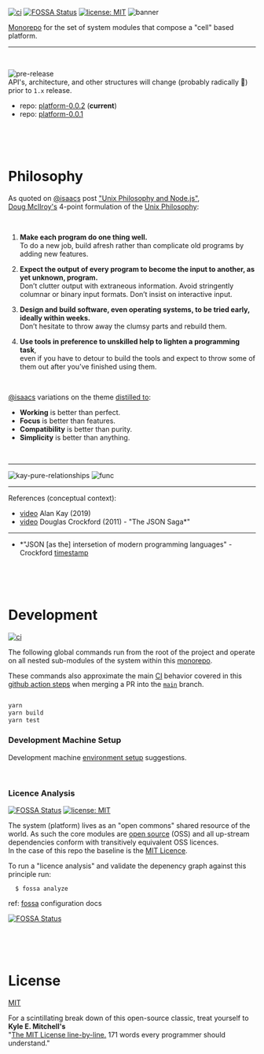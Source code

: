 [![ci](https://github.com/cellplatform/platform-0.0.2/actions/workflows/node.js.yml/badge.svg)](https://github.com/cellplatform/platform-0.0.2/actions/workflows/node.js.yml)
[![FOSSA Status](https://app.fossa.com/api/projects/custom%2B8499%2Fgithub.com%2Fcellplatform%2Fplatform-0.0.2.svg?type=shield)](https://app.fossa.com/projects/custom%2B8499%2Fgithub.com%2Fcellplatform%2Fplatform-0.0.2?ref=badge_shield)
[![license: MIT](https://img.shields.io/badge/license-MIT-blue.svg)](https://opensource.org/licenses/MIT)
![banner](https://user-images.githubusercontent.com/185555/88729229-76ac1280-d187-11ea-81c6-14146ec64848.png)

[Monorepo](https://en.wikipedia.org/wiki/Monorepo) for the set of system modules that compose a "cell" based platform.

---

<p>&nbsp;</p>

![pre-release](https://img.shields.io/badge/status-pre--release-orange.svg)  
API's, architecture, and other structures will change (probably radically 🐷) prior to `1.x` release.

- repo: [platform-0.0.2](https://github.com/philcockfield/platform-0.0.2) (**current**)
- repo: [platform-0.0.1](https://github.com/uiharness/platform-0.0.1)

<p>&nbsp;</p>
<p>&nbsp;</p>

# Philosophy

As quoted on [@isaacs](https://www.npmjs.com/~isaacs) post ["Unix Philosophy and Node.js"](https://blog.izs.me/2013/04/unix-philosophy-and-nodejs),  
[Doug McIlroy's](https://en.wikipedia.org/wiki/Douglas_McIlroy) 4-point formulation of the [Unix Philosophy](http://www.catb.org/esr/writings/taoup/html/ch01s06.html):

<p>&nbsp;</p>

1. **Make each program do one thing well.**  
   To do a new job, build afresh rather than complicate old programs by adding new features.

2. **Expect the output of every program to become the input to another, as yet unknown, program.**  
   Don’t clutter output with extraneous information. Avoid stringently columnar or binary input formats. Don’t insist on interactive input.

3. **Design and build software, even operating systems, to be tried early, ideally within weeks.**  
   Don’t hesitate to throw away the clumsy parts and rebuild them.

4. **Use tools in preference to unskilled help to lighten a programming task**,  
   even if you have to detour to build the tools and expect to throw some of them out after you’ve finished using them.

<p>&nbsp;</p>

[@isaacs](https://www.npmjs.com/~isaacs) variations on the theme [distilled to](https://blog.izs.me/2013/04/unix-philosophy-and-nodejs):

- **Working** is better than perfect.
- **Focus** is better than features.
- **Compatibility** is better than purity.
- **Simplicity** is better than anything.

<p>&nbsp;</p>

---

![kay-pure-relationships](https://user-images.githubusercontent.com/185555/185737245-e82cd372-e253-4fd9-8221-435c001198ed.png)
![func](https://user-images.githubusercontent.com/185555/185738258-68e54981-0eb8-49b8-b8a8-a64b1ac45023.png)

---

References (conceptual context):

- [video](https://www.youtube.com/watch?v=nOrdzDaPYV4&t=1443s) Alan Kay (2019)
- [video](https://www.youtube.com/watch?v=-C-JoyNuQJs) Douglas Crockford (2011) - "The JSON Saga\*"

---

- \*"JSON [as the] intersetion of modern programming languages" - Crockford [timestamp](https://youtu.be/-C-JoyNuQJs?t=741)

<p>&nbsp;</p>
<p>&nbsp;</p>

# Development

[![ci](https://github.com/cellplatform/platform-0.0.2/actions/workflows/node.js.yml/badge.svg)](https://github.com/cellplatform/platform-0.0.2/actions/workflows/node.js.yml)

The following global commands run from the root of the project and operate on all nested sub-modules of the system within this [monorepo](https://en.wikipedia.org/wiki/Monorepo).

These commands also approximate the main [CI](https://github.com/cellplatform/platform-0.0.2/actions/workflows/node.js.yml) behavior covered in this [github action steps](https://github.com/cellplatform/platform-0.0.2/actions/workflows/node.js.yml) when merging a PR into the [`main`](/tree/main) branch.

```bash

yarn
yarn build
yarn test

```

### Development Machine Setup

Development machine [environment setup](docs/setup.environment.md) suggestions.

<p>&nbsp;</p>

### Licence Analysis

[![FOSSA Status](https://app.fossa.com/api/projects/custom%2B8499%2Fgithub.com%2Fcellplatform%2Fplatform-0.0.2.svg?type=shield)](https://app.fossa.com/projects/custom%2B8499%2Fgithub.com%2Fcellplatform%2Fplatform-0.0.2?ref=badge_shield)
[![license: MIT](https://img.shields.io/badge/license-MIT-blue.svg)](https://opensource.org/licenses/MIT)

The system (platform) lives as an "open commons" shared resource of the world. As such the core modules are [open source](https://en.wikipedia.org/wiki/Open-source_software) (OSS) and all up-stream dependencies conform with transitively equivalent OSS licences.  
In the case of this repo the baseline is the [MIT Licence](LICENSE).

To run a "licence analysis" and validate the depenency graph against this principle run:

      $ fossa analyze

ref: [fossa](https://docs.fossa.com/docs/importing-a-project) configuration docs

[![FOSSA Status](https://app.fossa.com/api/projects/custom%2B8499%2Fgithub.com%2Fcellplatform%2Fplatform-0.0.2.svg?type=large)](https://app.fossa.com/projects/custom%2B8499%2Fgithub.com%2Fcellplatform%2Fplatform-0.0.2?ref=badge_large)

<p>&nbsp;</p>
<p>&nbsp;</p>

# License

[MIT](LICENSE)

For a scintillating break down of this open-source classic, treat yourself to **Kyle E. Mitchell's**  
"[The MIT License line-by-line.](https://writing.kemitchell.com/2016/09/21/MIT-License-Line-by-Line.html) 171 words every programmer should understand."

<p>&nbsp;</p>
